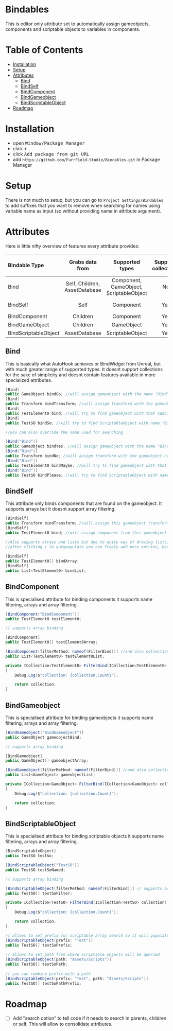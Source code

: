 ﻿# Bindables

This is editor only attribute set to automatically assign gameobjects, components and scriptable objects to variables in components.

# Table of Contents

- [Installation](#installation)
- [Setup](#setup)
- [Attributes](#attributes)
    - [Bind](#bind)
    - [BindSelf](#bindself)
    - [BindComponent](#bindcomponent)
    - [BindGameobject](#bindgameobject)
    - [BindScriptableObject](#bindscriptableobject)
- [Roadmap](#roadmap)

# Installation

- open <kbd>Window/Package Manager</kbd>
- click <kbd>+</kbd>
- click <kbd>Add package from git URL</kbd>
- add `https://github.com/FurrField-Studio/Bindables.git` in Package Manager

# Setup

There is not much to setup, but you can go to ``Project Settings/Bindables`` to add suffixes that you want to remove when searching for names using variable name as input (so without providing name in attribute argument).

# Attributes

Here is little nifty overview of features every attribute provides:

| Bindable Type        |        Grabs data from        |             Supported types             | Supports collections | Supports name filtering | Supports collection filtering | Supports path |
|:---------------------|:-----------------------------:|:---------------------------------------:|:-------------------:|:-----------------------:|:-----------------------------:|:-------------:|
| Bind                 | Self, Children, AssetDatabase | Component, GameObject, ScriptableObject |         No          |           Yes           |              No               |      No       |
| BindSelf             |             Self              |                Component                |         Yes         |      No (no need)       |              No               |      No       |
| BindComponent        |           Children            |                Component                |         Yes         |           Yes           |              Yes              |      No       |
| BindGameObject       |           Children            |               GameObject                |         Yes         |           Yes           |              Yes              |      No       |
| BindScriptableObject |         AssetDatabase         |            ScriptableObject             |         Yes         |           Yes           |              Yes              |      Yes      |

## Bind

This is basically what AutoHook achieves or BindWidget from Unreal, but with much greater range of supported types. It doesnt support collections for the sake of simplicity and doesnt contain features available in more specialized attributes.

```csharp
[Bind]
public GameObject bindGo; //will assign gameobject with the name "Bind"
[Bind]
public Transform bindTransform; //will assign transform with the gameobject name "Bind"
[Bind]
public TestElement0 bind; //will try to find gameobject with that specific name and grab component from it, if its not found it will grab component from this gameobject
[Bind]
public TestSO bindSo; //will try to find ScriptableObject with name "Bind" and matching type

//you can also override the name used for searching

[Bind("Bind")]
public GameObject bindYes; //will assign gameobject with the name "Bind"
[Bind("Bind")]
public Transform bindNo; //will assign transform with the gameobject name "Bind"
[Bind("Bind")]
public TestElement0 bindMaybe; //will try to find gameobject with that specific name and grab component from it, if its not found it will grab component from this gameobject
[Bind("Bind")]
public TestSO bindPlease; //will try to find ScriptableObject with name "Bind" and matching type
```

## BindSelf

This attribute only binds components that are found on the gameobject. It supports arrays but it doesnt support array filtering.

```csharp
[BindSelf]
public Transform bindTransform; //will assign this gameobject transform (I know its weird but it uses the same way as in assinging normal components)
[BindSelf]
public TestElement0 bind; //will assign component from this gameobject

//Also supports arrays and lists but due to unity way of drawing lists, you need to click + to populate it
//after clicking + to autopopulate you can freely add more entries, becouse the autopopulate only work when array is empty
        
[BindSelf]
public TestElement0[] bindArray;
[BindSelf]
public List<TestElement0> bindList;
```

## BindComponent

This is specialised attribute for binding components it supports name filtering, arrays and array filtering.

```csharp
[BindComponent("BindComponent")]
public TestElement0 testElement0;

// supports array binding

[BindComponent]
public TestElement0[] testElement0Array;

[BindComponent(filterMethod: nameof(FilterBind))] //and also collection filtering
public List<TestElement0> testElement0List;

private ICollection<TestElement0> FilterBind(ICollection<TestElement0> collection)
{
    Debug.Log($"collection: {collection.Count}");

    return collection;
}
```

## BindGameobject

This is specialised attribute for binding gameobjects it supports name filtering, arrays and array filtering.

```csharp
[BindGameobject("BindGameobject")]
public GameObject gameobjectBind;

// supports array binding

[BindGameobject]
public GameObject[] gameobjectArray;

[BindGameobject(filterMethod: nameof(FilterBind))] //and also collection filtering
public List<GameObject> gameobjectList;

private ICollection<GameObject> FilterBind(ICollection<GameObject> collection)
{
    Debug.Log($"collection: {collection.Count}");

    return collection;
}
```

## BindScriptableObject

This is specialised attribute for binding scriptable objects it supports name filtering, arrays and array filtering.

```csharp
[BindScriptableObject]
public TestSO testSo;

[BindScriptableObject("TestSO")]
public TestSO testSoNamed;

// supports array binding

[BindScriptableObject(filterMethod: nameof(FilterBind))] // supports array filtering
public TestSO[] testSoFilter;

private ICollection<TestSO> FilterBind(ICollection<TestSO> collection)
{
    Debug.Log($"collection: {collection.Count}");

    return collection;
}

// allows to set prefix for scriptable array search so it will populate with scriptable objects that are prefixed with that name
[BindScriptableObject(prefix: "Test")]
public TestSO[] testSoPrefix;
        
// allows to set path from where scriptable objects will be queried
[BindScriptableObject(path: "Assets/Scripts")]
public TestSO[] testSoPath;
        
// you can combine prefix with a path
[BindScriptableObject(prefix: "Test", path: "Assets/Scripts")]
public TestSO[] testSoPathPrefix;
```

# Roadmap

- [ ] Add "search option" to tell code if it needs to search in parents, children or self. This will allow to consolidate attributes.